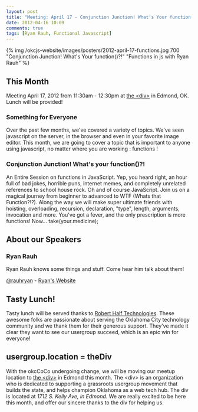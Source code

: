 ```yaml
---
layout: post
title: "Meeting: April 17 - Conjunction Junction! What's Your function()?!"
date: 2012-04-16 10:09
comments: true
tags: [Ryan Rauh, Functional Javascript]
---
```


{% img /okcjs-website/images/posters/2012-april-17-functions.jpg 700 "Conjunction Junction! What's Your function()?!" "Functions in js with Ryan Rauh" %}

## This Month

Meeting April 17, 2012 from 11:30am - 12:30pm at [the &lt;div&gt;](http://thediv.org) in Edmond, OK. Lunch will be provided!

### Something for Everyone

Over the past few months, we've covered a variety of topics. We've seen javascript on the server, in the browser and even in your favorite image editor. This month, we are going to cover a topic that is important to anyone using javascript, no matter where you are working : functions !

### Conjunction Junction! What's your function()?!

An Entire Session on functions in JavaScript. Yep, you heard right, an hour full of bad jokes, horrible puns, internet memes, and completely unrelated references to school house rock. Oh and of course JavaScript. Join us on a magical journey from beginner to advanced to WTF (Whats that Function?!?). Along the way we will make super ultimate friends with hoisting, overloading, recursion, declaration, "type", length, arguments, invocation and more. You've got a fever, and the only prescription is more functions! Now... take(your.medicine);

<!-- more -->

## About our Speakers

### Ryan Rauh

Ryan Rauh knows some things and stuff. Come hear him talk about them!

[@rauhryan](http://twitter.com/rauhryan) - [Ryan's Website](http://lostechies.com/ryanrauh/)


## Tasty Lunch!

Tasty lunch will be served thanks to [Robert Half Technologies](http://www.roberthalftechnology.com/). These awesome folks are passionate about serving the Oklahoma City technology community and we thank them for their generous support. They've made it clear they want to see our usergroup succeed, which is an epic win for everyone!

## usergroup.location = theDiv

With the okcCoCo undergoing change, we will be moving our meetup location to [the &lt;div&gt;](http://thediv.org) in Edmond this month. The &lt;div&gt; is an organization who is dedicated to supporting a grassroots usergroup movement that builds the state, and helps champion Oklahoma as a web tech hub. The div is located at *1712 S. Kelly Ave, in Edmond*. We are really excited to be here this month, and offer our sincere thanks to the div for helping us.

